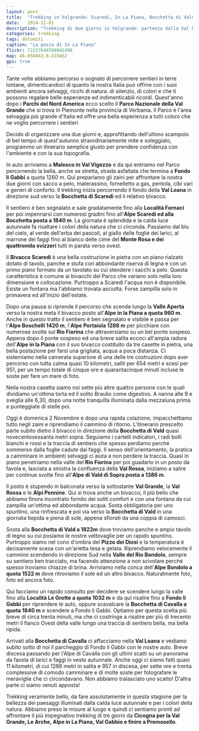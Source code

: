 ```yaml
---
layout: post
title:  "Trekking in Valgrande: Scaredi, In La Piana, Bocchetta di Vald"
date:   2014-11-01
description: "Trekking di due giorni in Valgrande: partenza dalla Val Loana, Alpe Scaredi, e bivacco a In La Piana. Secondo giorno rientro per la Bocchetta di Vald e la Bocchetta di Cavalla"
categories: trekking
tags: dolomiti
caption: "La pozza di In La Piana"
flickr: 72157648708941498
map: 46.056043,8.419452
gps: true
---
```



Tante volte abbiamo percorso o sognato di percorrere sentieri in terre lontane, dimenticandoci di 
quanto  la nostra Italia può offrire con i suoi ambienti ancora selvaggi, ricchi di natura. di silenzio, di colori e 
che ti possono regalare belle esperienze ed indimenticabili ricordi. Quest'anno dopo i **Parchi del Nord America** ecco scelto il **Parco Nazionale della Val Grande** che si trova in Piemonte nella provincia di Verbania. Il Parco è l'area selvaggia 
più grande d'Italia ed offre una bella esperienza a tutti coloro che ne voglio percorrere i sentieri

Decido di organizzare una due giorni e, approfittando dell'ultimo scampolo di bel tempo di quest'autunno straordinariamente mite e soleggiato, programmo un itinerario semplice giusto per prendere confidenza con l'ambiente e con la sua topografia.

In auto arriviamo a **Malesco in Val Vigezzo** e da qui entriamo nel Parco percorrendo la bella, anche se stretta, strada asfaltata che termina a **Fondo li Gabbi** a quota 1260 m. Qui prepariamo gli zaini per affrontare la nostra due giorni con sacco a pelo, materassino, fornelletto a gas, pentola, cibi vari e generi di conforto. Il trekking inizia percorrendo il fondo della **Val Loana** in direzione sud verso la **Bocchetta di Scaredi** ed il relativo bivacco.

Il sentiero è ben segnalato e sale gradatamente fino alla **Località Fornaci** per poi impennarsi con numerosi gradini fino all'**Alpe Scaredi ed alla Bocchetta posta a 1840 m**. La giornata è splendida e la calda luce autunnale fa risaltare i colori della natura che ci circonda. Passiamo dal blu del cielo, al verde dell'erba dei pascoli, al giallo delle foglie dei larici, al marrone dei faggi fino al bianco delle cime del **Monte Rosa e dei quattromila svizzeri** tutti in parata verso 
ovest.

Il **Bivacco Scaredi** è una bella costruzione in pietra con un piano rialzato dotato di tavolo, panche e stufa con abbondante riserva di legna e con un primo piano formato da un tavolato su cui stendere i sacchi a pelo. Questa caratteristica è comune ai bivacchi del Parco che variano solo nella loro dimensione e collocazione. Purtroppo a Scaredi l'acqua non è disponibile. Esiste un fontana ma l'abbiamo trovata asciutta. Forse zampilla solo in primavera ed all'inizio dell'estate.

Dopo una pausa si riprende il percorso che scende lungo la **Valle Aperta** verso la nostra meta il bivacco posto all'**Alpe in la Piana a quota 960 m**. Anche in questo tratto il sentiero è ben segnalato e visibile e passa per l'**Alpe Boschelli 1420 m**, l'**Alpe Portaiola 1288 m** per picchiare con numerose svolte sul **Rio Fiorina** che attraversiamo su un bel ponte sospeso. Appena dopo il ponte sospeso ed una breve salita eccoci all'ampia radura dell'**Alpe in la Piana** con il suo bivacco costituito da tre casette in pietra, una bella postazione per farsi una grigliata, acqua a poca distanza. Ci sistemiamo nella camerata superiore di una delle tre costruzioni dopo aver percorso con tutta calma quasi 10 kilometri, saliti per 654 metri e scesi per 951, per un tempo totale di cinque ore e quarantacinque minuti incluse le soste per fare un mare di foto.

Nella nostra casetta siamo noi sette più altre quattro persone con le quali dividiamo un'ottima torta ed il solito Braulio come digestivo. A nanna alle 9 e sveglia alle 6,30, dopo una notte tranquilla illuminata dalla mezzaluna prima e punteggiate di stelle poi.

Oggi è domenica 2 Novembre e dopo una rapida colazione, impacchettiamo tutto negli zaini e 
riprendiamo il cammino di ritorno. L'itinerario prescelto parte subito dietro il bivacco in direzione della 
**Bocchetta di Vald** quasi novecentosessanta metri sopra. Seguiamo i cartelli indicatori, i 
radi bolli bianchi e rossi  e la traccia di sentiero che spesso perdiamo perché sommerso dalla foglie cadute 
dai faggi. Il senso dell'orientamento, la pratica a camminare in ambienti selvaggi ci aiuta a non perdere la traccia. Quasi in piano penetriamo nella valle del **Rio Fiorina** per poi guadarlo in un posto da favola e, lasciata a 
sinistra la confluenza della **Val Rossa**, iniziamo a salire per continue svolte fino 
all'**Alpe di Vald di Sopra posta a 1386 m**.

Il posto è stupendo in balconata verso la sottostante **Val Grande**, la **Val 
Rossa** e le **Alpi Pennine**. Qui si trova anche un bivacco, il più bello che 
abbiamo finora incontrato fornito dei soliti comfort e con una fontana da cui zampilla un'ottima ed 
abbondante acqua. Sosta obbligatoria per uno spuntino, una rinfrescata e poi via verso la 
**Bocchetta di Vald** in una giornata tiepida e piena di sole, appena sfiorati da una coppia 
di camosci.

Sosta alla **Bocchetta di Vald a 1822m** dove troviamo panche e ampio tavolo di legno 
su cui posiamo le nostre vettovaglie per un rapido spuntino. Purtroppo siamo nel cono d'ombra del 
**Pizzo dei Diosi** e la temperatura è decisamente scesa con un'arietta tesa e gelata. 
Riprendiamo velocemente il cammino scendendo in direzione Sud nella **Valle del Rio 
Bondolo**, sempre su sentiero ben tracciato, ma facendo attenzione a non scivolare perché 
spesso troviamo chiazze di brina. Arriviamo nella conca dell'**Alpe Bondolo a quota 1522 
m** dove ritroviamo il sole ed un altro bivacco. Naturalmente foto, foto ed ancora foto.

Qui facciamo un rapido consulto per decidere se scendere lungo la valle fino alla **Località Le 
Grotte a quota 1032 m** e da qui risalire fino a **Fondo li Gabbi** per riprendere le 
auto, oppure scavalcare la **Bocchetta di Cavalla a quota 1840 m** e scendere a Fondo li 
Gabbi. Optiamo per questa scelta più breve di circa trenta minuti, ma che ci costringe a risalire per più di 
trecento metri il fianco Ovest della valle lungo una traccia di sentiero bella, ma bella ripida.

Arrivati alla **Bocchetta di Cavalla** ci affacciamo nella **Val Loana** e 
vediamo subito sotto di noi il parcheggio di Fondo li Gabbi con le nostre auto. Breve discesa passando per 
l'Alpe di Cavalla con gli ultimi scatti su un panorama da favola di larici e faggi in veste autunnale. Anche 
oggi ci siamo fatti quasi 11 kilometri, di cui 1288 metri in salita e 957 in discesa, per sette ore e trenta 
complessive di comodo camminare e di molte soste per fotografare le meraviglie che ci circondavano. 
Non abbiamo tralasciato uno scatto! D'altra parte ci siamo venuti apposta!

Trekking veramente bello, da fare assolutamente in questa stagione per la bellezza dei paesaggi 
illuminati dalla calda luce autunnale e per i colori della natura. Abbiamo preso le misure al luogo e quindi ci sentiamo pronti ad affrontare il più impegnativo trekking di tre giorni da **Cicogna per la Val Grande, Le Arche, Alpe in La Piana, Val Gabbio e finire a Premosello**.
